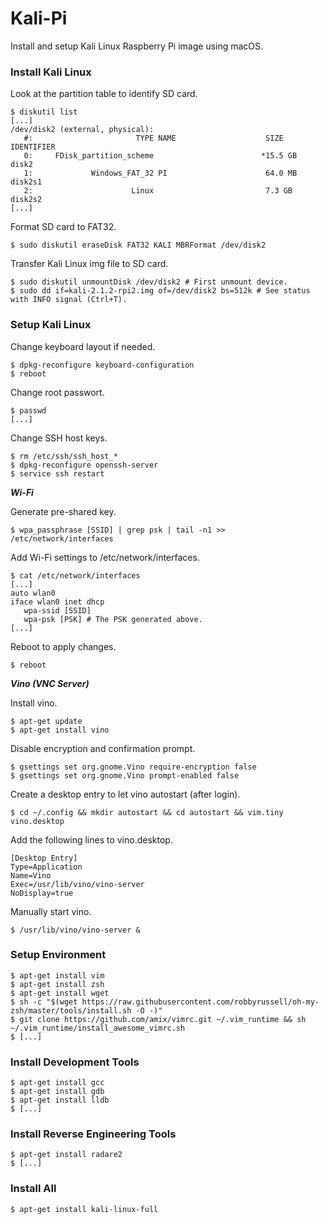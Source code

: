 # Kali-Pi

Install and setup Kali Linux Raspberry Pi image using macOS.

### Install Kali Linux

Look at the partition table to identify SD card.

```
$ diskutil list
[...]
/dev/disk2 (external, physical):
   #:                       TYPE NAME                    SIZE       IDENTIFIER
   0:     FDisk_partition_scheme                        *15.5 GB    disk2
   1:             Windows_FAT_32 PI                      64.0 MB    disk2s1
   2:                      Linux                         7.3 GB     disk2s2
[...]
```

Format SD card to FAT32.

```
$ sudo diskutil eraseDisk FAT32 KALI MBRFormat /dev/disk2
```

Transfer Kali Linux img file to SD card.

```
$ sudo diskutil unmountDisk /dev/disk2 # First unmount device.
$ sudo dd if=kali-2.1.2-rpi2.img of=/dev/disk2 bs=512k # See status with INFO signal (Ctrl+T).
```

### Setup Kali Linux

Change keyboard layout if needed.

```
$ dpkg-reconfigure keyboard-configuration
$ reboot
```

Change root passwort.

```
$ passwd
[...]
```

Change SSH host keys.

```
$ rm /etc/ssh/ssh_host_*
$ dpkg-reconfigure openssh-server
$ service ssh restart
```

***Wi-Fi***

Generate pre-shared key.

```
$ wpa_passphrase [SSID] | grep psk | tail -n1 >> /etc/network/interfaces
```

Add Wi-Fi settings to /etc/network/interfaces.

```
$ cat /etc/network/interfaces
[...]
auto wlan0
iface wlan0 inet dhcp
   wpa-ssid [SSID]
   wpa-psk [PSK] # The PSK generated above.
[...]
```

Reboot to apply changes.

```
$ reboot
```

***Vino (VNC Server)***

Install vino.

```
$ apt-get update
$ apt-get install vino
```

Disable encryption and confirmation prompt.

```
$ gsettings set org.gnome.Vino require-encryption false
$ gsettings set org.gnome.Vino prompt-enabled false
```

Create a desktop entry to let vino autostart (after login).

```
$ cd ~/.config && mkdir autostart && cd autostart && vim.tiny vino.desktop 
```

Add the following lines to vino.desktop.

```
[Desktop Entry]
Type=Application
Name=Vino
Exec=/usr/lib/vino/vino-server
NoDisplay=true
```

Manually start vino.

```
$ /usr/lib/vino/vino-server &
```

### Setup Environment

```
$ apt-get install vim
$ apt-get install zsh
$ apt-get install wget
$ sh -c "$(wget https://raw.githubusercontent.com/robbyrussell/oh-my-zsh/master/tools/install.sh -O -)"
$ git clone https://github.com/amix/vimrc.git ~/.vim_runtime && sh ~/.vim_runtime/install_awesome_vimrc.sh
$ [...]
```

### Install Development Tools

```
$ apt-get install gcc
$ apt-get install gdb
$ apt-get install lldb
$ [...]
```

### Install Reverse Engineering Tools

```
$ apt-get install radare2
$ [...]
```

### Install All

```
$ apt-get install kali-linux-full
```
